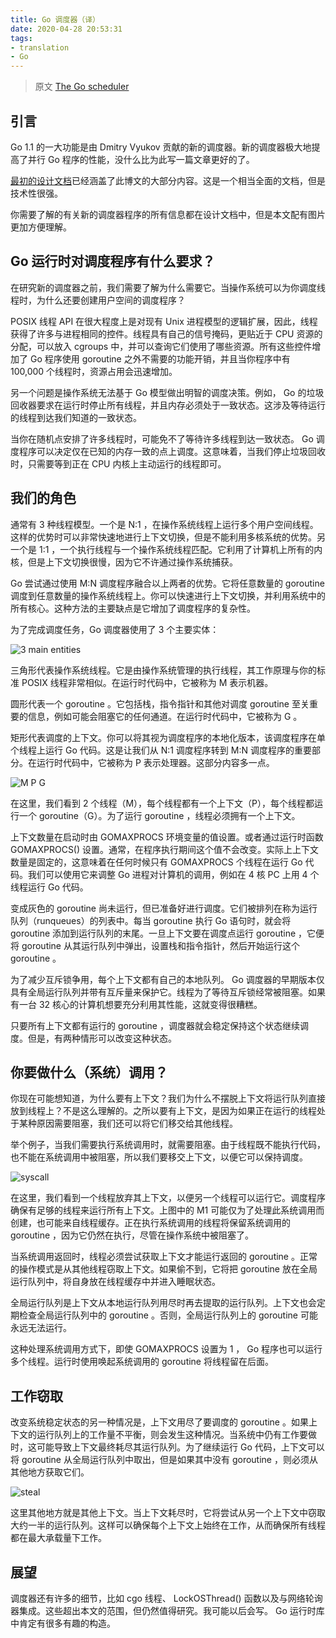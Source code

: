 ```yaml
---
title: Go 调度器（译）
date: 2020-04-28 20:53:31
tags:
- translation
- Go
---
```


> 原文 [The Go scheduler](https://morsmachine.dk/go-scheduler)

<!--more-->

## 引言

Go 1.1 的一大功能是由 Dmitry Vyukov 贡献的新的调度器。新的调度器极大地提高了并行 Go 程序的性能，没什么比为此写一篇文章更好的了。

[最初的设计文档](https://docs.google.com/document/d/1TTj4T2JO42uD5ID9e89oa0sLKhJYD0Y_kqxDv3I3XMw)已经涵盖了此博文的大部分内容。这是一个相当全面的文档，但是技术性很强。

你需要了解的有关新的调度器程序的所有信息都在设计文档中，但是本文配有图片更加方便理解。

## Go 运行时对调度程序有什么要求？

在研究新的调度器之前，我们需要了解为什么需要它。当操作系统可以为你调度线程时，为什么还要创建用户空间的调度程序？

POSIX 线程 API 在很大程度上是对现有 Unix 进程模型的逻辑扩展，因此，线程获得了许多与进程相同的控件。线程具有自己的信号掩码，更贴近于 CPU 资源的分配，可以放入 cgroups 中，并可以查询它们使用了哪些资源。所有这些控件增加了 Go 程序使用 goroutine 之外不需要的功能开销，并且当你程序中有 100,000 个线程时，资源占用会迅速增加。

另一个问题是操作系统无法基于 Go 模型做出明智的调度决策。例如， Go 的垃圾回收器要求在运行时停止所有线程，并且内存必须处于一致状态。这涉及等待运行的线程到达我们知道的一致状态。

当你在随机点安排了许多线程时，可能免不了等待许多线程到达一致状态。 Go 调度程序可以决定仅在已知的内存一致的点上调度。这意味着，当我们停止垃圾回收时，只需要等到正在 CPU 内核上主动运行的线程即可。

## 我们的角色

通常有 3 种线程模型。一个是 N:1 ，在操作系统线程上运行多个用户空间线程。这样的优势时可以非常快速地进行上下文切换，但是不能利用多核系统的优势。另一个是 1:1 ，一个执行线程与一个操作系统线程匹配。它利用了计算机上所有的内核，但是上下文切换很慢，因为它不许通过操作系统捕获。

Go 尝试通过使用 M:N 调度程序融合以上两者的优势。它将任意数量的 goroutine 调度到任意数量的操作系统线程上。你可以快速进行上下文切换，并利用系统中的所有核心。这种方法的主要缺点是它增加了调度程序的复杂性。

为了完成调度任务，Go 调度器使用了 3 个主要实体：

![3 main entities](out-cast.jpg)

三角形代表操作系统线程。它是由操作系统管理的执行线程，其工作原理与你的标准 POSIX 线程非常相似。在运行时代码中，它被称为 M 表示机器。

圆形代表一个 goroutine 。它包括栈，指令指针和其他对调度 goroutine 至关重要的信息，例如可能会阻塞它的任何通道。在运行时代码中，它被称为 G 。

矩形代表调度的上下文。你可以将其视为调度程序的本地化版本，该调度程序在单个线程上运行 Go 代码。这是让我们从 N:1 调度程序转到 M:N 调度程序的重要部分。在运行时代码中，它被称为 P 表示处理器。这部分内容多一点。

![M P G](in-motion.jpg)

在这里，我们看到 2 个线程（M），每个线程都有一个上下文（P），每个线程都运行一个 goroutine（G）。为了运行 goroutine ，线程必须拥有一个上下文。

上下文数量在启动时由 GOMAXPROCS 环境变量的值设置。或者通过运行时函数 GOMAXPROCS() 设置。通常，在程序执行期间这个值不会改变。实际上上下文数量是固定的，这意味着在任何时候只有 GOMAXPROCS 个线程在运行 Go 代码。我们可以使用它来调整 Go 进程对计算机的调用，例如在 4 核 PC 上用 4 个线程运行 Go 代码。

变成灰色的 goroutine 尚未运行，但已准备好进行调度。它们被排列在称为运行队列（runqueues）的列表中。每当 goroutine 执行 Go 语句时，就会将 goroutine 添加到运行队列的末尾。一旦上下文要在调度点运行 goroutine ，它便将 goroutine 从其运行队列中弹出，设置栈和指令指针，然后开始运行这个 goroutine 。

为了减少互斥锁争用，每个上下文都有自己的本地队列。 Go 调度器的早期版本仅具有全局运行队列并带有互斥量来保护它。线程为了等待互斥锁经常被阻塞。如果有一台 32 核心的计算机想要充分利用其性能，这就变得很糟糕。

只要所有上下文都有运行的 goroutine ，调度器就会稳定保持这个状态继续调度。但是，有两种情形可以改变这种状态。

## 你要做什么（系统）调用？

你现在可能想知道，为什么要有上下文？我们为什么不摆脱上下文将运行队列直接放到线程上？不是这么理解的。之所以要有上下文，是因为如果正在运行的线程处于某种原因需要阻塞，我们还可以将它们移交给其他线程。

举个例子，当我们需要执行系统调用时，就需要阻塞。由于线程既不能执行代码，也不能在系统调用中被阻塞，所以我们要移交上下文，以便它可以保持调度。

![syscall](syscall.jpg)

在这里，我们看到一个线程放弃其上下文，以便另一个线程可以运行它。调度程序确保有足够的线程来运行所有上下文。上图中的 M1 可能仅为了处理此系统调用而创建，也可能来自线程缓存。正在执行系统调用的线程将保留系统调用的 goroutine ，因为它仍然在执行，尽管在操作系统中被阻塞了。

当系统调用返回时，线程必须尝试获取上下文才能运行返回的 goroutine 。正常的操作模式是从其他线程窃取上下文。如果偷不到，它将把 goroutine 放在全局运行队列中，将自身放在线程缓存中并进入睡眠状态。

全局运行队列是上下文从本地运行队列用尽时再去提取的运行队列。上下文也会定期检查全局运行队列中的 goroutine 。否则，全局运行队列上的 goroutine 可能永远无法运行。

这种处理系统调用方式下，即使 GOMAXPROCS 设置为 1 ， Go 程序也可以运行多个线程。运行时使用唤起系统调用的 goroutine 将线程留在后面。

## 工作窃取

改变系统稳定状态的另一种情况是，上下文用尽了要调度的 goroutine 。如果上下文的运行队列上的工作量不平衡，则会发生这种情况。当系统中仍有工作要做时，这可能导致上下文最终耗尽其运行队列。为了继续运行 Go 代码，上下文可以将 goroutine 从全局运行队列中取出，但是如果其中没有 goroutine ，则必须从其他地方获取它们。

![steal](steal.jpg)

这里其他地方就是其他上下文。当上下文耗尽时，它将尝试从另一个上下文中窃取大约一半的运行队列。这样可以确保每个上下文上始终在工作，从而确保所有线程都在最大承载量下工作。

## 展望

调度器还有许多的细节，比如 cgo 线程、 LockOSThread() 函数以及与网络轮询器集成。这些超出本文的范围，但仍然值得研究。我可能以后会写。 Go 运行时库中肯定有很多有趣的构造。
